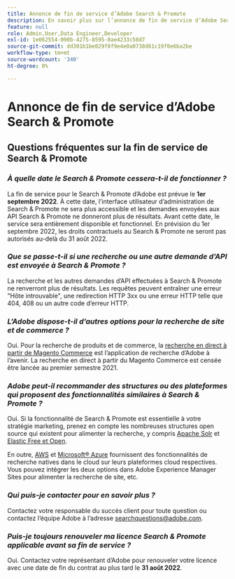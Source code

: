 ```yaml
---
title: Annonce de fin de service d’Adobe Search & Promote
description: En savoir plus sur l’annonce de fin de service d’Adobe Search & Promote.
feature: null
role: Admin,User,Data Engineer,Developer
exl-id: 1e062554-090b-4275-8595-8ae4233c58d7
source-git-commit: dd301b1be029f8f9e4e0a0738d61c19f0e6ba2be
workflow-type: tm+mt
source-wordcount: '340'
ht-degree: 0%

---
```


# Annonce de fin de service d’Adobe Search &amp; Promote

## Questions fréquentes sur la fin de service de Search &amp; Promote

### **_À quelle date le Search &amp; Promote cessera-t-il de fonctionner ?_**

La fin de service pour le Search &amp; Promote d’Adobe est prévue le **1er septembre 2022**. À cette date, l’interface utilisateur d’administration de Search &amp; Promote ne sera plus accessible et les demandes envoyées aux API Search &amp; Promote ne donneront plus de résultats. Avant cette date, le service sera entièrement disponible et fonctionnel. En prévision du 1er septembre 2022, les droits contractuels au Search &amp; Promote ne seront pas autorisés au-delà du 31 août 2022.

### **_Que se passe-t-il si une recherche ou une autre demande d’API est envoyée à Search &amp; Promote ?_**

La recherche et les autres demandes d’API effectuées à Search &amp; Promote ne renverront plus de résultats. Les requêtes peuvent entraîner une erreur &quot;Hôte introuvable&quot;, une redirection HTTP 3xx ou une erreur HTTP telle que 404, 408 ou un autre code d’erreur HTTP.

### **_L’Adobe dispose-t-il d’autres options pour la recherche de site et de commerce ?_**

Oui. Pour la recherche de produits et de commerce, la [recherche en direct à partir de Magento Commerce](https://blog.adobe.com/en/publish/2020/11/23/new-ai-capabilities-for-magento-commerce-improve-retail.html) est l’application de recherche d’Adobe à l’avenir. La recherche en direct à partir du Magento Commerce est censée être lancée au premier semestre 2021.

### **_Adobe peut-il recommander des structures ou des plateformes qui proposent des fonctionnalités similaires à Search &amp; Promote ?_**

Oui. Si la fonctionnalité de Search &amp; Promote est essentielle à votre stratégie marketing, prenez en compte les nombreuses structures open source qui existent pour alimenter la recherche, y compris [Apache Solr](https://solr.apache.org/) et [Elastic Free et Open](https://www.elastic.co/about/free-and-open).

En outre, [AWS](https://aws.amazon.com/cloudsearch/) et [Microsoft® Azure](https://azure.microsoft.com/en-us/services/search/) fournissent des fonctionnalités de recherche natives dans le cloud sur leurs plateformes cloud respectives. Vous pouvez intégrer les deux options dans Adobe Experience Manager Sites pour alimenter la recherche de site, etc.

### **_Qui puis-je contacter pour en savoir plus ?_**

Contactez votre responsable du succès client pour toute question ou contactez l’équipe Adobe à l’adresse [searchquestions@adobe.com](mailto:searchquestions@adobe.com).

### **_Puis-je toujours renouveler ma licence Search &amp; Promote applicable avant sa fin de service ?_**

Oui. Contactez votre représentant d’Adobe pour renouveler votre licence avec une date de fin du contrat au plus tard le **31 août 2022**.
